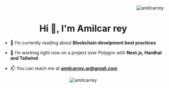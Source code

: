 <p align="right"> <img src="https://komarev.com/ghpvc/?username=amilcarrey&label=Profile%20views&color=0e75b6&style=flat" alt="amilcarrey" /> </p>
<h1 align="center">Hi 👋, I'm Amilcar rey</h1>

- 🌱 I’m currently reading about **Blockchain develpment best practices**

- 🔨 I’m working right now on a project over Polygon with **Next.js, Hardhat and Tailwind**

- 📫 You can reach me at **amilcarrey.ar@gmail.com**

<p align="center">    
  <img src="https://github-readme-stats.vercel.app/api/top-langs/?username=amilcarrey&layout=compact" alt="amilcarrey" />
</p>



